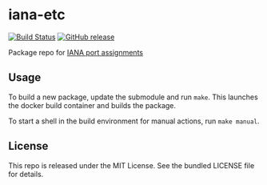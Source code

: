 iana-etc
==========

[![Build Status](https://img.shields.io/circleci/project/amylum/iana-etc/master.svg)](https://circleci.com/gh/amylum/iana-etc)
[![GitHub release](https://img.shields.io/github/release/amylum/iana-etc.svg)](https://github.com/amylum/iana-etc/releases)

Package repo for [IANA port assignments](http://www.iana.org/assignments/service-names-port-numbers/service-names-port-numbers.xhtml)

## Usage

To build a new package, update the submodule and run `make`. This launches the docker build container and builds the package.

To start a shell in the build environment for manual actions, run `make manual`.

## License

This repo is released under the MIT License. See the bundled LICENSE file for details.

